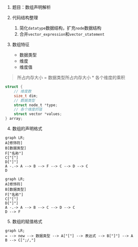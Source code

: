 1. 题目：数组声明解析

2. 代码结构整理

    1. 简化`datatype`数据结构，扩充`node`数据结构
    2. 合并`vector_expression`和`vector_statement`

3. 数组特征

    + 数据类型
    + 维度
    + 维度值

> 所占内存大小 = 数据类型所占内存大小 * 各个维度的乘积

```c
struct {
    // 维度数
    size_t dim;
    // 数据类型
    struct node_t *type;
    // 各个维度的值
    struct vector *values;
} array;
```

4. 数组的声明格式

```mermaid
graph LR;
A[修饰符]
B[数据类型]
F["名称"]
C["["]
D["]"]
A -.-> A --> B --> F --> C --> D --> C
D
```

```mermaid
graph LR;
A[修饰符]
B[数据类型]
F["名称"]
C["["]
D["]"]
A -.-> A --> B --> C --> D --> C
D --> F
```

5. 数组的赋值格式

```mermaid
graph LR;
= --> new --> 数据类型 --> A["["] --> 表达式 --> B["]"] --> A
B --> C[";/,"]
```